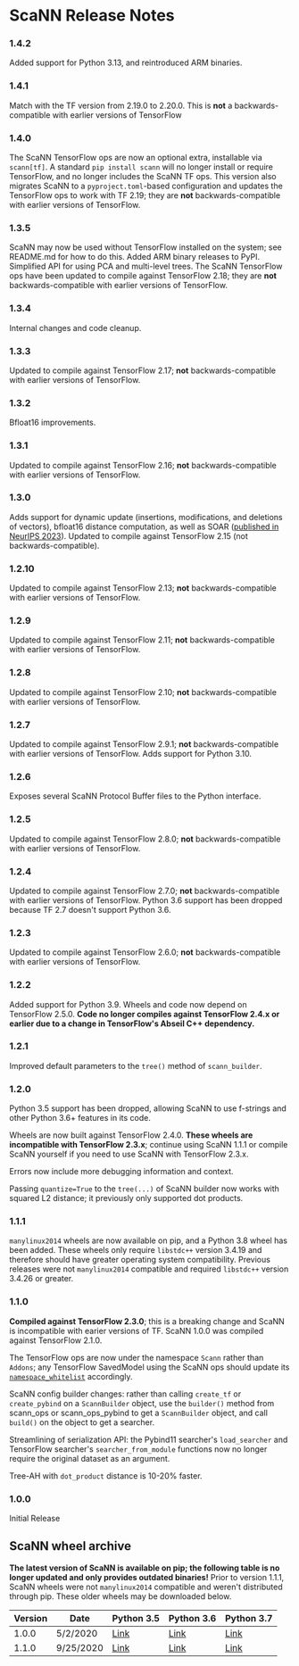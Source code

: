 # ScaNN Release Notes

### 1.4.2

Added support for Python 3.13, and reintroduced ARM binaries.

### 1.4.1

Match with the TF version from 2.19.0 to 2.20.0. This is **not** a
backwards-compatible with earlier versions of TensorFlow

### 1.4.0

The ScaNN TensorFlow ops are now an optional extra, installable via `scann[tf]`.
A standard `pip install scann` will no longer install or require TensorFlow, and
no longer includes the ScaNN TF ops. This version also migrates ScaNN to a
`pyproject.toml`-based configuration and updates the TensorFlow ops to work with
TF 2.19; they are **not** backwards-compatible with earlier versions of
TensorFlow.

### 1.3.5

ScaNN may now be used without TensorFlow installed on the system; see README.md
for how to do this. Added ARM binary releases to PyPI. Simplified API for using
PCA and multi-level trees. The ScaNN TensorFlow ops have been updated to compile
against TensorFlow 2.18; they are **not** backwards-compatible with earlier
versions of TensorFlow.

### 1.3.4

Internal changes and code cleanup.

### 1.3.3

Updated to compile against TensorFlow 2.17; **not** backwards-compatible with
earlier versions of TensorFlow.

### 1.3.2

Bfloat16 improvements.

### 1.3.1

Updated to compile against TensorFlow 2.16; **not** backwards-compatible with
earlier versions of TensorFlow.

### 1.3.0

Adds support for dynamic update (insertions, modifications, and deletions of
vectors), bfloat16 distance computation, as well as SOAR
([published in NeurIPS 2023](https://neurips.cc/virtual/2023/poster/71686)).
Updated to compile against TensorFlow 2.15 (not backwards-compatible).

### 1.2.10

Updated to compile against TensorFlow 2.13; **not** backwards-compatible with
earlier versions of TensorFlow.

### 1.2.9

Updated to compile against TensorFlow 2.11; **not** backwards-compatible with
earlier versions of TensorFlow.

### 1.2.8

Updated to compile against TensorFlow 2.10; **not** backwards-compatible with
earlier versions of TensorFlow.

### 1.2.7

Updated to compile against TensorFlow 2.9.1; **not** backwards-compatible with
earlier versions of TensorFlow. Adds support for Python 3.10.

### 1.2.6

Exposes several ScaNN Protocol Buffer files to the Python interface.

### 1.2.5

Updated to compile against TensorFlow 2.8.0; **not** backwards-compatible with
earlier versions of TensorFlow.

### 1.2.4

Updated to compile against TensorFlow 2.7.0; **not** backwards-compatible with
earlier versions of TensorFlow. Python 3.6 support has been dropped because TF
2.7 doesn't support Python 3.6.

### 1.2.3

Updated to compile against TensorFlow 2.6.0; **not** backwards-compatible with
earlier versions of TensorFlow.

### 1.2.2

Added support for Python 3.9. Wheels and code now depend on TensorFlow 2.5.0.
**Code no longer compiles against TensorFlow 2.4.x or earlier due to a change in
TensorFlow's Abseil C++ dependency.**

### 1.2.1

Improved default parameters to the `tree()` method of `scann_builder`.

### 1.2.0

Python 3.5 support has been dropped, allowing ScaNN to use f-strings and other
Python 3.6+ features in its code.

Wheels are now built against TensorFlow 2.4.0. **These wheels are incompatible
with TensorFlow 2.3.x**; continue using ScaNN 1.1.1 or compile ScaNN yourself if
you need to use ScaNN with TensorFlow 2.3.x.

Errors now include more debugging information and context.

Passing `quantize=True` to the `tree(...)` of ScaNN builder now works with
squared L2 distance; it previously only supported dot products.

### 1.1.1

`manylinux2014` wheels are now available on pip, and a Python 3.8 wheel has been
added. These wheels only require `libstdc++` version 3.4.19 and therefore should
have greater operating system compatibility. Previous releases were not
`manylinux2014` compatible and required `libstdc++` version 3.4.26 or greater.

### 1.1.0

**Compiled against TensorFlow 2.3.0**; this is a breaking change and ScaNN is
incompatible with earier versions of TF. ScaNN 1.0.0 was compiled against
TensorFlow 2.1.0.

The TensorFlow ops are now under the namespace `Scann` rather than `Addons`; any
TensorFlow SavedModel using the ScaNN ops should update its
[`namespace_whitelist`](https://www.tensorflow.org/api_docs/python/tf/saved_model/SaveOptions)
accordingly.

ScaNN config builder changes: rather than calling `create_tf` or `create_pybind`
on a `ScannBuilder` object, use the `builder()` method from scann\_ops or
scann\_ops\_pybind to get a `ScannBuilder` object, and call `build()` on the
object to get a searcher.

Streamlining of serialization API: the Pybind11 searcher's `load_searcher` and
TensorFlow searcher's `searcher_from_module` functions now no longer require the
original dataset as an argument.

Tree-AH with `dot_product` distance is 10-20% faster.

### 1.0.0

Initial Release

## ScaNN wheel archive

**The latest version of ScaNN is available on pip; the following table is no
longer updated and only provides outdated binaries!** Prior to version 1.1.1,
ScaNN wheels were not `manylinux2014` compatible and weren't distributed through
pip. These older wheels may be downloaded below.

Version | Date      | Python 3.5                                                                                          | Python 3.6                                                                                          | Python 3.7
------- | --------- | --------------------------------------------------------------------------------------------------- | --------------------------------------------------------------------------------------------------- | ----------
1.0.0   | 5/2/2020  | [Link](https://storage.googleapis.com/scann/releases/1.0.0/scann-1.0.0-cp35-cp35m-linux_x86_64.whl) | [Link](https://storage.googleapis.com/scann/releases/1.0.0/scann-1.0.0-cp36-cp36m-linux_x86_64.whl) | [Link](https://storage.googleapis.com/scann/releases/1.0.0/scann-1.0.0-cp37-cp37m-linux_x86_64.whl)
1.1.0   | 9/25/2020 | [Link](https://storage.googleapis.com/scann/releases/1.1.0/scann-1.1.0-cp35-cp35m-linux_x86_64.whl) | [Link](https://storage.googleapis.com/scann/releases/1.1.0/scann-1.1.0-cp36-cp36m-linux_x86_64.whl) | [Link](https://storage.googleapis.com/scann/releases/1.1.0/scann-1.1.0-cp37-cp37m-linux_x86_64.whl)
